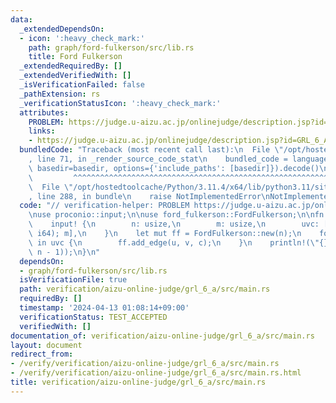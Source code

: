 ```yaml
---
data:
  _extendedDependsOn:
  - icon: ':heavy_check_mark:'
    path: graph/ford-fulkerson/src/lib.rs
    title: Ford Fulkerson
  _extendedRequiredBy: []
  _extendedVerifiedWith: []
  _isVerificationFailed: false
  _pathExtension: rs
  _verificationStatusIcon: ':heavy_check_mark:'
  attributes:
    PROBLEM: https://judge.u-aizu.ac.jp/onlinejudge/description.jsp?id=GRL_6_A
    links:
    - https://judge.u-aizu.ac.jp/onlinejudge/description.jsp?id=GRL_6_A
  bundledCode: "Traceback (most recent call last):\n  File \"/opt/hostedtoolcache/Python/3.11.4/x64/lib/python3.11/site-packages/onlinejudge_verify/documentation/build.py\"\
    , line 71, in _render_source_code_stat\n    bundled_code = language.bundle(stat.path,\
    \ basedir=basedir, options={'include_paths': [basedir]}).decode()\n          \
    \         ^^^^^^^^^^^^^^^^^^^^^^^^^^^^^^^^^^^^^^^^^^^^^^^^^^^^^^^^^^^^^^^^^^^^^^^^^^^^^^^^^\n\
    \  File \"/opt/hostedtoolcache/Python/3.11.4/x64/lib/python3.11/site-packages/onlinejudge_verify/languages/rust.py\"\
    , line 288, in bundle\n    raise NotImplementedError\nNotImplementedError\n"
  code: "// verification-helper: PROBLEM https://judge.u-aizu.ac.jp/onlinejudge/description.jsp?id=GRL_6_A\n\
    \nuse proconio::input;\n\nuse ford_fulkerson::FordFulkerson;\n\nfn main() {\n\
    \    input! {\n        n: usize,\n        m: usize,\n        uvc: [(usize, usize,\
    \ i64); m],\n    }\n    let mut ff = FordFulkerson::new(n);\n    for (u, v, c)\
    \ in uvc {\n        ff.add_edge(u, v, c);\n    }\n    println!(\"{}\", ff.flow(0,\
    \ n - 1));\n}\n"
  dependsOn:
  - graph/ford-fulkerson/src/lib.rs
  isVerificationFile: true
  path: verification/aizu-online-judge/grl_6_a/src/main.rs
  requiredBy: []
  timestamp: '2024-04-13 01:08:14+09:00'
  verificationStatus: TEST_ACCEPTED
  verifiedWith: []
documentation_of: verification/aizu-online-judge/grl_6_a/src/main.rs
layout: document
redirect_from:
- /verify/verification/aizu-online-judge/grl_6_a/src/main.rs
- /verify/verification/aizu-online-judge/grl_6_a/src/main.rs.html
title: verification/aizu-online-judge/grl_6_a/src/main.rs
---
```

